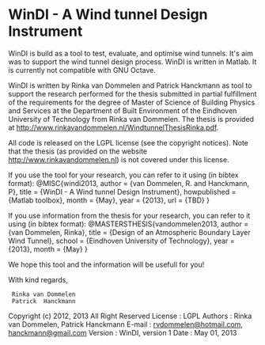 WinDI - A Wind tunnel Design Instrument
=======================================

WinDI is build as a tool to test, evaluate, and optimise wind tunnels. 
It's aim was to support the wind tunnel design process. WinDI is written
in Matlab. It is currently not compatible with GNU Octave.

WinDI is written by Rinka van Dommelen and Patrick Hanckmann as tool to 
support the research performed for the thesis submitted in partial 
fulfillment of the requirements for the degree of Master of Science of 
Building Physics and Services at the Department of Built Environment of 
the Eindhoven University of Technology from Rinka van Dommelen. The 
thesis is provided at http://www.rinkavandommelen.nl/WindtunnelThesisRinka.pdf.

All code is released on the LGPL license (see the copyright notices). 
Note that the thesis (as provided on the website 
http://www.rinkavandommelen.nl) is not covered under this license.

If you use the tool for your research, you can refer to it using 
(in bibtex format):
@MISC{windi2013,
  author = {van Dommelen, R. and Hanckmann, P},
  title = {WinDI - A Wind tunnel Design Instrument},
  howpublished = {Matlab toolbox},
  month = {May},
  year = {2013},
  url = {TBD}
}

If you use information from the thesis for your research, you can refer to it
using (in bibtex format):
@MASTERSTHESIS{vandommelen2013,
  author = {van Dommelen, Rinka},
  title = {Design of an Atmospheric Boundary Layer Wind Tunnel},
  school = {Eindhoven University of Technology},
  year = {2013},
  month = {May}
}

We hope this tool and the information will be usefull for you!

With kind regards,

     Rinka van Dommelen
     Patrick  Hanckmann
     


Copyright (c) 2012, 2013 All Right Reserved
License : LGPL
Authors : Rinka van Dommelen,     Patrick Hanckmann
E-mail  : rvdommelen@hotmail.com, hanckmann@gmail.com
Version : WinDI, version 1
Date    : May 01, 2013
